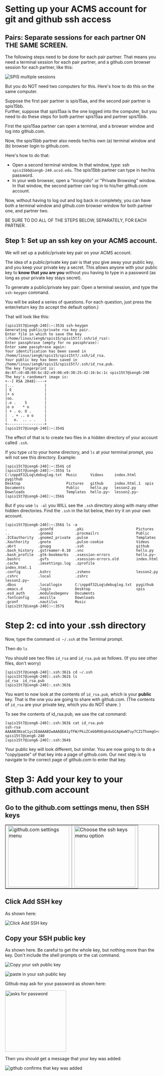 # Setting up your ACMS account for git and github ssh access

## Pairs: Separate sessions for each partner ON THE SAME SCREEN.

The following steps need to be done for each pair partner.  That means you need a terminal session for each pair partner, and a github.com browser session for each partner, like this:

![SPIS multiple sessions](/images/SPIS_multiple_sessions.png)

But you do NOT need two computers for this.  Here's how to do this on the same computer.

Suppose the first pair partner is spis15aa, and the second pair partner is spis15bb.  
Further, suppose that spis15aa is the one logged into the computer, but
you need to do these steps for both partner spis15aa and partner spis15bb.

First the spis15aa partner can open a terminal, and a browser window and log into github.com.

Now, the spis15bb partner also needs her/his own (a) terminal window and (b) browser login to github.com.

Here's how to do that:

* Open a second terminal window.  In that window, type: ssh `spis15bb@ieng6-240.ucsd.edu`.   The spis15bb partner can type in her/his password.
* In your web browser, open a "Incognito" or "Private Browsing" window.   In that window, the second partner can log in to his/her github.com account.

Now, without having to log out and log back in completely, you can have both a terminal window and github.com browser window
for both  partner one, and partner two.

BE SURE TO DO ALL OF THE STEPS BELOW, SEPARATELY, FOR EACH PARTNER.



## Step 1: Set up an ssh key on your ACMS account.

We will set up a public/private key pair on your ACMS account.  


The idea of a public/private key pair is that you give away your public key, 
and you keep your private key a secret.   This allows anyone with your 
public key to **know that *you* are you** without you having to type in a password 
(as long as your private key stays secret).



To generate a public/private key pair: Open a terminal session, and type the `ssh-keygen` command.

You will be asked a series of questions.  For each question, just press the enter/return key (to accept the default option.)

That will look like this:

```
[spis15t7@ieng6-240]:~:353$ ssh-keygen
Generating public/private rsa key pair.
Enter file in which to save the key (/home/linux/ieng6/spis15/spis15t7/.ssh/id_rsa): 
Enter passphrase (empty for no passphrase): 
Enter same passphrase again: 
Your identification has been saved in /home/linux/ieng6/spis15/spis15t7/.ssh/id_rsa.
Your public key has been saved in /home/linux/ieng6/spis15/spis15t7/.ssh/id_rsa.pub.
The key fingerprint is:
de:8f:c0:d8:69:bc:82:e9:06:e9:30:25:42:16:bc:1c spis15t7@ieng6-240
The key's randomart image is:
+--[ RSA 2048]----+
|...              |
| E               |
|+ o              |
|oo.              |
|.o .    S        |
|o o    * o       |
| + . o. O .      |
|  . + .. o o     |
|   o.  .. . .    |
+-----------------+
[spis15t7@ieng6-240]:~:354$ 
```

The effect of that is to create two files in a hidden directory of your account called `.ssh`.  

If you type `cd` to your home directory, and `ls` at your terminal prompt, you will not see this directory.  Example:

```
[spis15t7@ieng6-240]:~:354$ cd
[spis15t7@ieng6-240]:~:355$ ls
C:\nppdf32Log\debuglog.txt  Music      Videos     index.html    pygithub
Desktop                     Pictures   github     index.html.1  spis
Documents                   Public     hello.py   lesson2.py
Downloads                   Templates  hello.py~  lesson2.py~
[spis15t7@ieng6-240]:~:356$
```

But if you use `ls -al` you WILL see the `.ssh` directory along with many other hidden directories. Find the `.ssh` in the 
list below, then try it on your own account.  

```
[spis15t7@ieng6-240]:~:356$ ls -a 
.              .gconfd          .pki                        Pictures
..             .gnome2          .procmailrc                 Public
.ICEauthority  .gnome2_private  .pulse                      Templates
.Xauthority    .gnote           .pulse-cookie               Videos
.abrt          .gnupg           .ssh                        github
.bash_history  .gstreamer-0.10  .vnc                        hello.py
.bash_profile  .gtk-bookmarks   .xsession-errors            hello.py~
.bashrc        .gvfs            .xsession-errors.old        index.html
.cache         .imsettings.log  .zprofile                   index.html.1
.config        .kshrc           .zshenv                     lesson2.py
.cshrc         .local           .zshrc                      lesson2.py~
.dbus          .locallogin      C:\nppdf32Log\debuglog.txt  pygithub
.emacs.d       .login           Desktop                     spis
.esd_auth      .modulesbegenv   Documents
.fontconfig    .mozilla         Downloads
.gconf         .nautilus        Music
[spis15t7@ieng6-240]:~:357$ 
```

# Step 2: cd into your .ssh directory

Now, type the command `cd ~/.ssh` at the Terminal prompt.

Then do `ls`

You should see two files `id_rsa` and `id_rsa.pub` as follows.  (If you see other files, don't worry)

```
[spis15t7@ieng6-240]:.ssh:361$ cd ~/.ssh
[spis15t7@ieng6-240]:.ssh:362$ ls
id_rsa  id_rsa.pub
[spis15t7@ieng6-240]:.ssh:363$ 
```

You want to now look at the contents of `id_rsa.pub`, which is your **public** key.  That is the one you are going to share with github.com.   (The contents of `id_rsa` are your private key, which you do NOT share. )

To see the contents of id_rsa.pub, we use the cat command:

```
[spis15t7@ieng6-240]:.ssh:363$ cat id_rsa.pub
ssh-rsa AAAAB3NzaC1yc2EAAAABIwAAAQEA1yTFW/PkiZCebbR9EqkduGCApKwW7uy7CZ1ThomgG+xZsVgWWIMirzkNJbahxwwEVIH0Hj+irID3ICkH8o60T3QiMk1v5VJSVFaKdqtiZXFQapYR2Rwln1wf2XXBCT/cdVWif9usiS5vLqtno74/dpKCEiELjGSHdpFTyFoF3ZHR6plFYA2/iX4XWDrDJwG/Qwf+SBd0uzIy7CpFrQK+9kMWDrK2jUGhd0goYPQu2LCgHxnu8R041M5ooSUE79seE+64gVcjoSfPJwdKhZdwy2zjYvKKz0CM4w3ysPbOpr1FkT6MnlhN3dyJBFA+BjmtXGVDNl7a5yjtY9QzORILfQ== spis15t7@ieng6-240
[spis15t7@ieng6-240]:.ssh:364$ 
```

Your public key will look different, but similar.  You are now going to to do a "copy/paste" of that key into a page of github.com.   Our next step is to navigate to the correct page of github.com to enter that key.

# Step 3: Add your key to your github.com account

## Go to the github.com settings menu, then SSH keys


<table border="1">
<tr>
<td>
<img src="/images/ssh-key-setup/01-github-settings-menu.png" alt="github.com settings menu" width="200" >
</td>
<td><img src="/images/ssh-key-setup/02-ssh-keys-menu-option.png" alt="Choose the ssh keys menu option" width="200" >
</td>
</tr>
</table>

## Click Add SSH key

As shown here:


![Click Add SSH key](/images/ssh-key-setup/03-click-Add-SSH-key.png)

## Copy your SSH public key

As shown here.  Be careful to get the whole key, but nothing more than the key.  Don't include the shell prompts or the cat command.

![Copy your ssh public key](/images/ssh-key-setup/04-copy-your-ssh-public-key.png)

![paste in your ssh public key](/images/ssh-key-setup/05-paste-in-your-ssh-public-key.png)

Github may ask for your password as shown here:

<img src="/images/ssh-key-setup/06-github-asks-for-your-password.png" alt="asks for password" width="200" >

Then you should get a message that your key was added:

![github confirms that key was added](/images/ssh-key-setup/07-SPIS-key-added.png)
